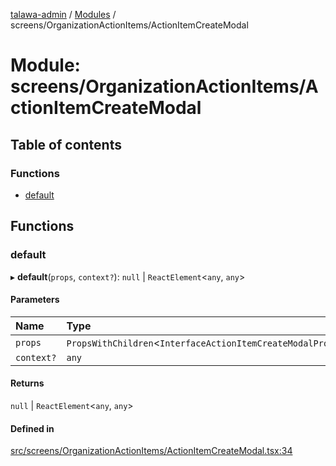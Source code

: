 [talawa-admin](../README.md) / [Modules](../modules.md) / screens/OrganizationActionItems/ActionItemCreateModal

# Module: screens/OrganizationActionItems/ActionItemCreateModal

## Table of contents

### Functions

- [default](screens_OrganizationActionItems_ActionItemCreateModal.md#default)

## Functions

### default

▸ **default**(`props`, `context?`): ``null`` \| `ReactElement`\<`any`, `any`\>

#### Parameters

| Name | Type |
| :------ | :------ |
| `props` | `PropsWithChildren`\<`InterfaceActionItemCreateModalProps`\> |
| `context?` | `any` |

#### Returns

``null`` \| `ReactElement`\<`any`, `any`\>

#### Defined in

[src/screens/OrganizationActionItems/ActionItemCreateModal.tsx:34](https://github.com/Sauradip07/talawa-admin/blob/504276e/src/screens/OrganizationActionItems/ActionItemCreateModal.tsx#L34)
